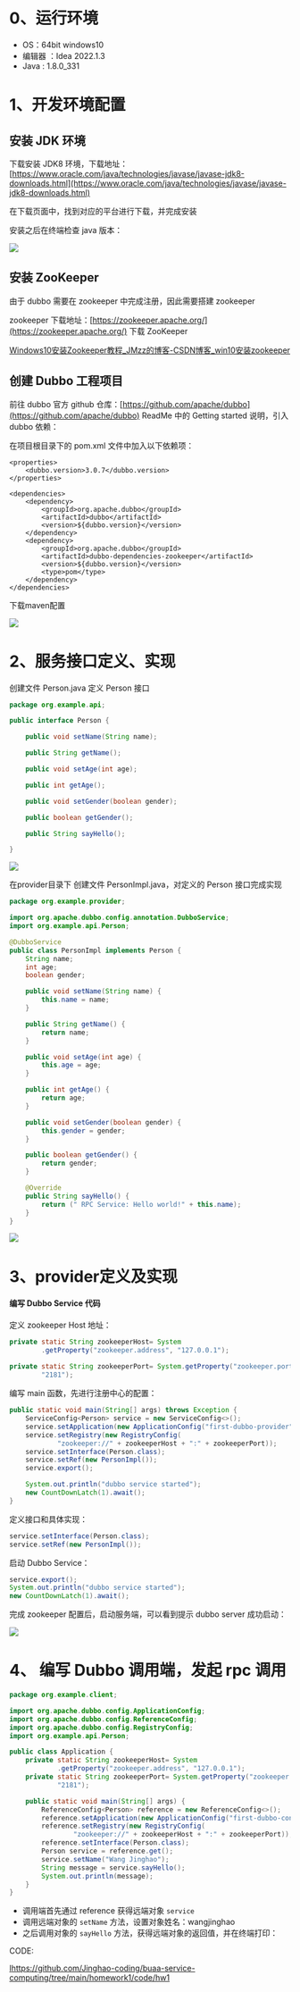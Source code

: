# 0、运行环境

* OS：64bit windows10
* 编辑器 ：Idea 2022.1.3
* Java : 1.8.0_331

# 1、开发环境配置

## 安装 JDK 环境

下载安装 JDK8 环境，下载地址：[https://www.oracle.com/java/technologies/javase/javase-jdk8-downloads.html](https://www.oracle.com/java/technologies/javase/javase-jdk8-downloads.html)

在下载页面中，找到对应的平台进行下载，并完成安装

安装之后在终端检查 java 版本：

![](https://n6frw6l6f0.feishu.cn/space/api/box/stream/download/asynccode/?code=ZGVmMzMzODMxNzc4ODI0MWZhMzhmYTYyNmM5ZjIyNDJfUEV2eDJGNXhNekM3QWRrdTdVRXRrRjRwdzYxMnA4WDJfVG9rZW46Ym94Y254V2NER3J6TVF0aE5haFBxUHREU0N3XzE2NjY5NzM3MDk6MTY2Njk3NzMwOV9WNA)

## 安装 ZooKeeper

由于 dubbo 需要在 zookeeper 中完成注册，因此需要搭建 zookeeper

zookeeper 下载地址：[https://zookeeper.apache.org/](https://zookeeper.apache.org/) 下载 ZooKeeper

[Windows10安装Zookeeper教程_JMzz的博客-CSDN博客_win10安装zookeeper](https://blog.csdn.net/weixin_45740811/article/details/125489253)

## 创建 Dubbo 工程项目

前往 dubbo 官方 github 仓库：[https://github.com/apache/dubbo](https://github.com/apache/dubbo) ReadMe 中的 Getting started 说明，引入 dubbo 依赖：

在项目根目录下的 pom.xml 文件中加入以下依赖项：

```undefined
<properties>
    <dubbo.version>3.0.7</dubbo.version>
</properties>

<dependencies>
    <dependency>
        <groupId>org.apache.dubbo</groupId>
        <artifactId>dubbo</artifactId>
        <version>${dubbo.version}</version>
    </dependency>
    <dependency>
        <groupId>org.apache.dubbo</groupId>
        <artifactId>dubbo-dependencies-zookeeper</artifactId>
        <version>${dubbo.version}</version>
        <type>pom</type>
    </dependency>
</dependencies>
```

下载maven配置

![](https://n6frw6l6f0.feishu.cn/space/api/box/stream/download/asynccode/?code=ODcyZmE1NjI0N2ZhNzZlOTViZmFkYjkxNjg3ODlmYjBfMm1QcEVrT3VCdVo4WG43cDZjMFR4VVFtcmRYVnRaa0VfVG9rZW46Ym94Y24zZEpnNUZTUVNSVzRrb0pKZUhhcnQwXzE2NjY5NzM3MDk6MTY2Njk3NzMwOV9WNA)

# 2、服务接口定义、实现

创建文件 Person.java 定义 Person 接口

```Java
package org.example.api;

public interface Person {

    public void setName(String name);

    public String getName();

    public void setAge(int age);

    public int getAge();

    public void setGender(boolean gender);

    public boolean getGender();

    public String sayHello();

}
```

![](https://n6frw6l6f0.feishu.cn/space/api/box/stream/download/asynccode/?code=ZjZhZjZlMmEyYzliN2M1MmVhNGEyYzEyOTVkOGRjOWNfRmlVNGxlRmVHYmgxdXBTNHJjMkhhSktiMnptbVI5dndfVG9rZW46Ym94Y251d3lkS0pQRVJGckJrN2RPUUtqRlRqXzE2NjY5NzM3MDk6MTY2Njk3NzMwOV9WNA)

在provider目录下 创建文件 PersonImpl.java，对定义的 Person 接口完成实现

```Java
package org.example.provider;

import org.apache.dubbo.config.annotation.DubboService;
import org.example.api.Person;

@DubboService
public class PersonImpl implements Person {
    String name;
    int age;
    boolean gender;

    public void setName(String name) {
        this.name = name;
    }

    public String getName() {
        return name;
    }

    public void setAge(int age) {
        this.age = age;
    }

    public int getAge() {
        return age;
    }

    public void setGender(boolean gender) {
        this.gender = gender;
    }

    public boolean getGender() {
        return gender;
    }

    @Override
    public String sayHello() {
        return (" RPC Service: Hello world!" + this.name);
    }
}
```

![](https://n6frw6l6f0.feishu.cn/space/api/box/stream/download/asynccode/?code=OTJkNTg2MWVjNTY4NDU4YTQ1ODg3NDgyM2I1N2U5MDRfb09Xa2RzNVdUektEcHIxOW5RSUdwTUhzamZyMnpQRk5fVG9rZW46Ym94Y25FQVVLU2J3QXljT3ZxRXFJWGl3U2tlXzE2NjY5NzM3MDk6MTY2Njk3NzMwOV9WNA)

# 3、provider定义及实现

#### 编写 Dubbo Service 代码

定义 zookeeper Host 地址：

```Java
private static String zookeeperHost= System
        .getProperty("zookeeper.address", "127.0.0.1");
  
private static String zookeeperPort= System.getProperty("zookeeper.port",
        "2181");
```

编写 main 函数，先进行注册中心的配置：

```Java
public static void main(String[] args) throws Exception {
    ServiceConfig<Person> service = new ServiceConfig<>();
    service.setApplication(new ApplicationConfig("first-dubbo-provider"));
    service.setRegistry(new RegistryConfig(
            "zookeeper://" + zookeeperHost + ":" + zookeeperPort));
    service.setInterface(Person.class);
    service.setRef(new PersonImpl());
    service.export();

    System.out.println("dubbo service started");
    new CountDownLatch(1).await();
}
```

定义接口和具体实现：

```Java
service.setInterface(Person.class);
service.setRef(new PersonImpl());
```

启动 Dubbo Service：

```Java
service.export();
System.out.println("dubbo service started");
new CountDownLatch(1).await();
```

完成 zookeeper 配置后，启动服务端，可以看到提示 dubbo server 成功启动：

![](https://n6frw6l6f0.feishu.cn/space/api/box/stream/download/asynccode/?code=MjM4NzNiZjk3MTNkMzQwOTZhNWZjMGNiZjIwOThiODhfdkFKWEJFMzZrZDNVaHQ2TU95SmtLc0RFREtsTVN4RnpfVG9rZW46Ym94Y25wUDFVaW9JQU5zSkY1YXF6Tm9RNkVlXzE2NjY5NzM3MDk6MTY2Njk3NzMwOV9WNA)

# 4、 编写 Dubbo 调用端，发起 rpc 调用

```Java
package org.example.client;

import org.apache.dubbo.config.ApplicationConfig;
import org.apache.dubbo.config.ReferenceConfig;
import org.apache.dubbo.config.RegistryConfig;
import org.example.api.Person;

public class Application {
    private static String zookeeperHost= System
            .getProperty("zookeeper.address", "127.0.0.1");
    private static String zookeeperPort= System.getProperty("zookeeper.port",
            "2181");

    public static void main(String[] args) {
        ReferenceConfig<Person> reference = new ReferenceConfig<>();
        reference.setApplication(new ApplicationConfig("first-dubbo-consumer"));
        reference.setRegistry(new RegistryConfig(
                "zookeeper://" + zookeeperHost + ":" + zookeeperPort));
        reference.setInterface(Person.class);
        Person service = reference.get();
        service.setName("Wang Jinghao");
        String message = service.sayHello();
        System.out.println(message);
    }
}
```

* 调用端首先通过 reference 获得远端对象 `service`
* 调用远端对象的 `setName` 方法，设置对象姓名：wangjinghao
* 之后调用对象的 `sayHello` 方法，获得远端对象的返回值，并在终端打印：

CODE:

[l]()https://github.com/Jinghao-coding/buaa-service-computing/tree/main/homework1/code/hw1
